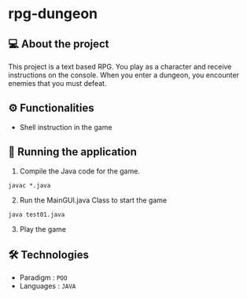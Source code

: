 # rpg-dungeon

## 💻 About the project
This project is a text based RPG. You play as a character and receive instructions on the console. When you enter a dungeon, you encounter enemies that you must defeat.

## ⚙️ Functionalities
- Shell instruction in the game

## 🧭 Running the application
1. Compile the Java code for the game.
```shell
javac *.java
```
2. Run the MainGUI.java Class to start the game
```shell
java test01.java
```
3. Play the game

## 🛠 Technologies
- Paradigm : `POO`
- Languages : `JAVA`

<!-- ## 💻 Screens/Demo -->
<!-- Stocker les photos/videos dans le projet git, dans le dossier assets/git-images -->
<!-- ![Nom de la capture](https://github.com/brunosllz/visit-card-generator/blob/main/src/assets/github-cover.png) -->
<!-- [Nom de la capture](chemin/vers/limage.png) -->

